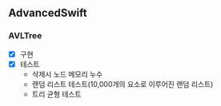 ## AdvancedSwift

### AVLTree
- [x] 구현
- [x] 테스트
  - 삭제시 노드 메모리 누수
  - 랜덤 리스트 테스트(10,000개의 요소로 이루어진 랜덤 리스트)
  - 트리 균형 테스트
